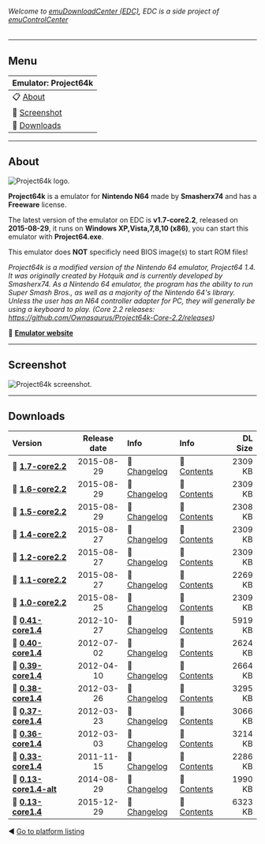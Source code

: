 ###### Welcome to [emuDownloadCenter (EDC)](https://github.com/PhoenixInteractiveNL/emuDownloadCenter/wiki/), EDC is a side project of [emuControlCenter](https://github.com/PhoenixInteractiveNL/emuControlCenter/wiki/)
***
## Menu
| **Emulator: Project64k** |
|:---------|
| :clipboard: [About](#about) |
| :sunrise: [Screenshot](#screenshot) |
| :floppy_disk: [Downloads](#downloads) |
***
## About
![](https://github.com/PhoenixInteractiveNL/emuDownloadCenter/wiki/images_emulator/project64k_logo_200.jpg "Project64k logo.")

**Project64k** is a emulator for **Nintendo N64** made by **Smasherx74** and has a **Freeware** license.

The latest version of the emulator on EDC is **v1.7-core2.2**, released on **2015-08-29**, it runs on **Windows XP,Vista,7,8,10 (x86)**, you can start this emulator with **Project64.exe**.

This emulator does **NOT** specificly need BIOS image(s) to start ROM files!

_Project64k is a modified version of the Nintendo 64 emulator, Project64 1.4. It was originally created by Hotquik and is currently developed by Smasherx74. As a Nintendo 64 emulator, the program has the ability to run Super Smash Bros., as well as a majority of the Nintendo 64's library. Unless the user has an N64 controller adapter for PC, they will generally be using a keyboard to play. (Core 2.2 releases: https://github.com/Ownasaurus/Project64k-Core-2.2/releases)_

:link: [**Emulator website**](http://pj64k.blogspot.nl/)
***
## Screenshot
![](https://raw.githubusercontent.com/PhoenixInteractiveNL/emuDownloadCenter/master/hooks/project64k/screen.jpg "Project64k screenshot.")
***
## Downloads
| Version  | Release date  | Info       | Info       | DL Size    |
|:---------|:-------------:|:-----------|:-----------|-----------:|
| :floppy_disk: [**1.7-core2.2**](https://github.com/PhoenixInteractiveNL/edc-repo0002/raw/master/project64k/1.7-core2.2.7z) | 2015-08-29 | :page_facing_up: [Changelog](https://github.com/PhoenixInteractiveNL/edc-repo0002/blob/master/project64k/1.7-core2.2_changelog.txt) | :mag_right: [Contents](https://github.com/PhoenixInteractiveNL/edc-repo0002/blob/master/project64k/1.7-core2.2_contents.txt) | 2309 KB |
| :floppy_disk: [**1.6-core2.2**](https://github.com/PhoenixInteractiveNL/edc-repo0002/raw/master/project64k/1.6-core2.2.7z) | 2015-08-29 | :page_facing_up: [Changelog](https://github.com/PhoenixInteractiveNL/edc-repo0002/blob/master/project64k/1.6-core2.2_changelog.txt) | :mag_right: [Contents](https://github.com/PhoenixInteractiveNL/edc-repo0002/blob/master/project64k/1.6-core2.2_contents.txt) | 2309 KB |
| :floppy_disk: [**1.5-core2.2**](https://github.com/PhoenixInteractiveNL/edc-repo0002/raw/master/project64k/1.5-core2.2.7z) | 2015-08-29 | :page_facing_up: [Changelog](https://github.com/PhoenixInteractiveNL/edc-repo0002/blob/master/project64k/1.5-core2.2_changelog.txt) | :mag_right: [Contents](https://github.com/PhoenixInteractiveNL/edc-repo0002/blob/master/project64k/1.5-core2.2_contents.txt) | 2308 KB |
| :floppy_disk: [**1.4-core2.2**](https://github.com/PhoenixInteractiveNL/edc-repo0002/raw/master/project64k/1.4-core2.2.7z) | 2015-08-27 | :page_facing_up: [Changelog](https://github.com/PhoenixInteractiveNL/edc-repo0002/blob/master/project64k/1.4-core2.2_changelog.txt) | :mag_right: [Contents](https://github.com/PhoenixInteractiveNL/edc-repo0002/blob/master/project64k/1.4-core2.2_contents.txt) | 2309 KB |
| :floppy_disk: [**1.2-core2.2**](https://github.com/PhoenixInteractiveNL/edc-repo0002/raw/master/project64k/1.2-core2.2.7z) | 2015-08-27 | :page_facing_up: [Changelog](https://github.com/PhoenixInteractiveNL/edc-repo0002/blob/master/project64k/1.2-core2.2_changelog.txt) | :mag_right: [Contents](https://github.com/PhoenixInteractiveNL/edc-repo0002/blob/master/project64k/1.2-core2.2_contents.txt) | 2309 KB |
| :floppy_disk: [**1.1-core2.2**](https://github.com/PhoenixInteractiveNL/edc-repo0002/raw/master/project64k/1.1-core2.2.7z) | 2015-08-27 | :page_facing_up: [Changelog](https://github.com/PhoenixInteractiveNL/edc-repo0002/blob/master/project64k/1.1-core2.2_changelog.txt) | :mag_right: [Contents](https://github.com/PhoenixInteractiveNL/edc-repo0002/blob/master/project64k/1.1-core2.2_contents.txt) | 2269 KB |
| :floppy_disk: [**1.0-core2.2**](https://github.com/PhoenixInteractiveNL/edc-repo0002/raw/master/project64k/1.0-core2.2.7z) | 2015-08-25 | :page_facing_up: [Changelog](https://github.com/PhoenixInteractiveNL/edc-repo0002/blob/master/project64k/1.0-core2.2_changelog.txt) | :mag_right: [Contents](https://github.com/PhoenixInteractiveNL/edc-repo0002/blob/master/project64k/1.0-core2.2_contents.txt) | 2309 KB |
| :floppy_disk: [**0.41-core1.4**](https://github.com/PhoenixInteractiveNL/edc-repo0002/raw/master/project64k/0.41-core1.4.7z) | 2012-10-27 | :page_facing_up: [Changelog](https://github.com/PhoenixInteractiveNL/edc-repo0002/blob/master/project64k/0.41-core1.4_changelog.txt) | :mag_right: [Contents](https://github.com/PhoenixInteractiveNL/edc-repo0002/blob/master/project64k/0.41-core1.4_contents.txt) | 5919 KB |
| :floppy_disk: [**0.40-core1.4**](https://github.com/PhoenixInteractiveNL/edc-repo0002/raw/master/project64k/0.40-core1.4.7z) | 2012-07-02 | :page_facing_up: [Changelog](https://github.com/PhoenixInteractiveNL/edc-repo0002/blob/master/project64k/0.40-core1.4_changelog.txt) | :mag_right: [Contents](https://github.com/PhoenixInteractiveNL/edc-repo0002/blob/master/project64k/0.40-core1.4_contents.txt) | 2624 KB |
| :floppy_disk: [**0.39-core1.4**](https://github.com/PhoenixInteractiveNL/edc-repo0002/raw/master/project64k/0.39-core1.4.7z) | 2012-04-10 | :page_facing_up: [Changelog](https://github.com/PhoenixInteractiveNL/edc-repo0002/blob/master/project64k/0.39-core1.4_changelog.txt) | :mag_right: [Contents](https://github.com/PhoenixInteractiveNL/edc-repo0002/blob/master/project64k/0.39-core1.4_contents.txt) | 2664 KB |
| :floppy_disk: [**0.38-core1.4**](https://github.com/PhoenixInteractiveNL/edc-repo0002/raw/master/project64k/0.38-core1.4.7z) | 2012-03-26 | :page_facing_up: [Changelog](https://github.com/PhoenixInteractiveNL/edc-repo0002/blob/master/project64k/0.38-core1.4_changelog.txt) | :mag_right: [Contents](https://github.com/PhoenixInteractiveNL/edc-repo0002/blob/master/project64k/0.38-core1.4_contents.txt) | 3295 KB |
| :floppy_disk: [**0.37-core1.4**](https://github.com/PhoenixInteractiveNL/edc-repo0002/raw/master/project64k/0.37-core1.4.7z) | 2012-03-23 | :page_facing_up: [Changelog](https://github.com/PhoenixInteractiveNL/edc-repo0002/blob/master/project64k/0.37-core1.4_changelog.txt) | :mag_right: [Contents](https://github.com/PhoenixInteractiveNL/edc-repo0002/blob/master/project64k/0.37-core1.4_contents.txt) | 3066 KB |
| :floppy_disk: [**0.36-core1.4**](https://github.com/PhoenixInteractiveNL/edc-repo0002/raw/master/project64k/0.36-core1.4.7z) | 2012-03-03 | :page_facing_up: [Changelog](https://github.com/PhoenixInteractiveNL/edc-repo0002/blob/master/project64k/0.36-core1.4_changelog.txt) | :mag_right: [Contents](https://github.com/PhoenixInteractiveNL/edc-repo0002/blob/master/project64k/0.36-core1.4_contents.txt) | 3214 KB |
| :floppy_disk: [**0.33-core1.4**](https://github.com/PhoenixInteractiveNL/edc-repo0002/raw/master/project64k/0.33-core1.4.7z) | 2011-11-15 | :page_facing_up: [Changelog](https://github.com/PhoenixInteractiveNL/edc-repo0002/blob/master/project64k/0.33-core1.4_changelog.txt) | :mag_right: [Contents](https://github.com/PhoenixInteractiveNL/edc-repo0002/blob/master/project64k/0.33-core1.4_contents.txt) | 2286 KB |
| :floppy_disk: [**0.13-core1.4-alt**](https://github.com/PhoenixInteractiveNL/edc-repo0002/raw/master/project64k/0.13-core1.4-alt.7z) | 2014-08-29 | :page_facing_up: [Changelog](https://github.com/PhoenixInteractiveNL/edc-repo0002/blob/master/project64k/0.13-core1.4-alt_changelog.txt) | :mag_right: [Contents](https://github.com/PhoenixInteractiveNL/edc-repo0002/blob/master/project64k/0.13-core1.4-alt_contents.txt) | 1990 KB |
| :floppy_disk: [**0.13-core1.4**](https://github.com/PhoenixInteractiveNL/edc-repo0002/raw/master/project64k/0.13-core1.4.7z) | 2015-12-29 | :page_facing_up: [Changelog](https://github.com/PhoenixInteractiveNL/edc-repo0002/blob/master/project64k/0.13-core1.4_changelog.txt) | :mag_right: [Contents](https://github.com/PhoenixInteractiveNL/edc-repo0002/blob/master/project64k/0.13-core1.4_contents.txt) | 6323 KB |

:arrow_backward: [Go to platform listing](https://github.com/PhoenixInteractiveNL/emuDownloadCenter/wiki/EDC-Platform-List)
